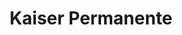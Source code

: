 ---
title: Kaiser Permanente
slug: kaiser-permanente
projectType: iOS & Back-end Development
featureBlockImage: Kaiser-iPhone-Blue-Logo.png
heroFeaturedimage: Kaiser-iPhone-Blue-Logo.png
heroBgImage: bg_top_kaiser.png
fullImages: ['Lifestyle_img_kaiser.png','Lifestyle_img_02_kaiser.png','Kaiser-iPhone-Blue-Logo.png',]
imageAlt: Image showing Kaiser Permanente app on mobile device
companyLogo: sym-logo-kaiser_permanente.png
featureBlockProjectDesc: A health and wellness solution serving both companies and individuals.
companyBlurb: ['Kaiser Permanente','Hubbub, a Cambia Health company, developed a customizable corporate wellness program that seamlessly uses technology, activity trackers, targeted incentives and game mechanics to turn things we all need to be doing—like drinking more water or taking the stairs—into motivating challenges that help people achieve a healthier lifestyle. Their app aims to improve employee wellness while employers benefit from healthier and happier employees.']
bigPicture: ['When Kaiser Permanente decided to build their first mobile app they envisioned a better way for members to interact with their doctors. They were looking to a future that required a key piece of technology: Video. Appstem’s expertise helped them create a first--of-a-kind the app that offered a unique video conferencing tool enabling members to directly connect with their doctors in real-time.','The app needed to strongly reflect the Kaiser brand and would ultimately be owned in-house by their own technical team. Appstem was tasked not only with building the app, but also helping to train Kaiser’s team of engineers to take on future implementations.']
whyAppstem: ['Appstems’ extensive experience with video technology was critical in creating a flawless implementation of the video conferencing feature. The team delivered the capacity, technical expertise, and mentorship needed to work with Kaisers back-end engineers to create a long-term working relationship.']
challenges: ['Appstem set out to understand what Kaiser members most needed from an app by looking at all the areas members depended on support and then evaluating how to create these features in an intuitive mobile UI. While working with cross-functional groups at Kaiser, Appstem was able to create a process for evaluating and prioritizing features. The team built prototypes and proof of concepts of the app that were then reviewed and approved - a lengthy but effective process.','It was important to accurately determine the strengths and weaknesses of the Kaiser engineering team in order to help them build the app to the next level, add new features, and maintain it. Appstem’s approach was essentially a working “bootcamp” for engineers, where Appstem worked hands-on with Kaiser’s team to flush out features and implement them into the final project']
developmentText: ['Over several years and iterations, the app has evolved to become a robust high-feature app that continuously goes beyond expectations based on reviews. Features of the app now include: Video-facilitated visits, appointment reminders, cancelling and rescheduling; preventative health reminders, prescriptions refills; access to lab test results, doctor’s email contact information and patient messaging, personalized pregnancy care, 24/7 appointment and advice, Dr recommendations from patients, and quick tips on health topics']
wireframeImages: ['Kaiser-iPhone-Blue-Logo.png']
devFeatures: []
videos: []
interactions: []
branding: []
---